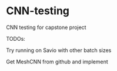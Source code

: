 # CNN-testing
 CNN testing for capstone project

TODOs:

Try running on Savio with other batch sizes

Get MeshCNN from github and implement
